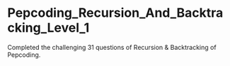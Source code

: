 # Pepcoding_Recursion_And_Backtracking_Level_1
Completed the challenging 31 questions of Recursion &amp; Backtracking of Pepcoding.
